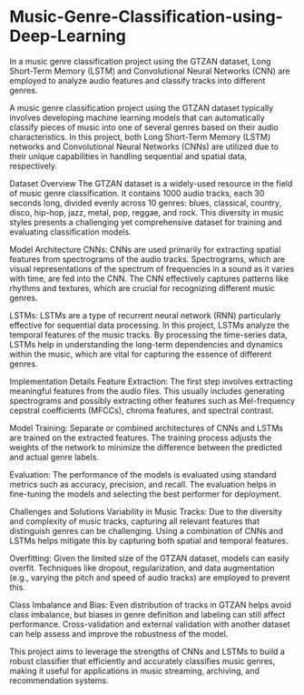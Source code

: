 # Music-Genre-Classification-using-Deep-Learning
In a music genre classification project using the GTZAN dataset, Long Short-Term Memory (LSTM) and Convolutional Neural Networks (CNN) are employed to analyze audio features and classify tracks into different genres. 


A music genre classification project using the GTZAN dataset typically involves developing machine learning models that can automatically classify pieces of music into one of several genres based on their audio characteristics. In this project, both Long Short-Term Memory (LSTM) networks and Convolutional Neural Networks (CNNs) are utilized due to their unique capabilities in handling sequential and spatial data, respectively.

Dataset Overview
The GTZAN dataset is a widely-used resource in the field of music genre classification. It contains 1000 audio tracks, each 30 seconds long, divided evenly across 10 genres: blues, classical, country, disco, hip-hop, jazz, metal, pop, reggae, and rock. This diversity in music styles presents a challenging yet comprehensive dataset for training and evaluating classification models.

Model Architecture
CNNs: CNNs are used primarily for extracting spatial features from spectrograms of the audio tracks. Spectrograms, which are visual representations of the spectrum of frequencies in a sound as it varies with time, are fed into the CNN. The CNN effectively captures patterns like rhythms and textures, which are crucial for recognizing different music genres.

LSTMs: LSTMs are a type of recurrent neural network (RNN) particularly effective for sequential data processing. In this project, LSTMs analyze the temporal features of the music tracks. By processing the time-series data, LSTMs help in understanding the long-term dependencies and dynamics within the music, which are vital for capturing the essence of different genres.

Implementation Details
Feature Extraction: The first step involves extracting meaningful features from the audio files. This usually includes generating spectrograms and possibly extracting other features such as Mel-frequency cepstral coefficients (MFCCs), chroma features, and spectral contrast.

Model Training: Separate or combined architectures of CNNs and LSTMs are trained on the extracted features. The training process adjusts the weights of the network to minimize the difference between the predicted and actual genre labels.

Evaluation: The performance of the models is evaluated using standard metrics such as accuracy, precision, and recall. The evaluation helps in fine-tuning the models and selecting the best performer for deployment.

Challenges and Solutions
Variability in Music Tracks: Due to the diversity and complexity of music tracks, capturing all relevant features that distinguish genres can be challenging. Using a combination of CNNs and LSTMs helps mitigate this by capturing both spatial and temporal features.

Overfitting: Given the limited size of the GTZAN dataset, models can easily overfit. Techniques like dropout, regularization, and data augmentation (e.g., varying the pitch and speed of audio tracks) are employed to prevent this.

Class Imbalance and Bias: Even distribution of tracks in GTZAN helps avoid class imbalance, but biases in genre definition and labeling can still affect performance. Cross-validation and external validation with another dataset can help assess and improve the robustness of the model.

This project aims to leverage the strengths of CNNs and LSTMs to build a robust classifier that efficiently and accurately classifies music genres, making it useful for applications in music streaming, archiving, and recommendation systems.
